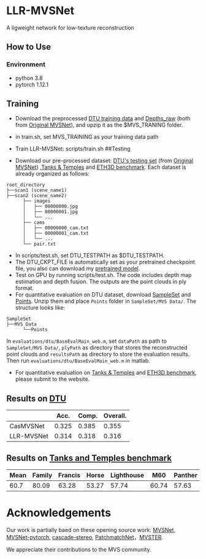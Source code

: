 # LLR-MVSNet
A ligweight network for low-texture reconstruction

## How to Use

### Environment

* python 3.8
* pytorch 1.12.1

## Training
* Download the preprocessed [DTU training data](https://drive.google.com/file/d/1eDjh-_bxKKnEuz5h-HXS7EDJn59clx6V/view) and [Depths_raw](https://virutalbuy-public.oss-cn-hangzhou.aliyuncs.com/share/cascade-stereo/CasMVSNet/dtu_data/dtu_train_hr/Depths_raw.zip) (both from [Original MVSNet](https://github.com/YoYo000/MVSNet)), and upzip it as the $MVS_TRANING  folder.

* in train.sh, set MVS_TRAINING as your training data path
* Train LLR-MVSNet: scripts/train.sh
##Testing
* Download our pre-processed dataset: [DTU's testing set](https://drive.google.com/open?id=135oKPefcPTsdtLRzoDAQtPpHuoIrpRI_) (from [Original MVSNet](https://github.com/YoYo000/MVSNet)) ,[Tanks & Temples](https://drive.google.com/file/d/1gAfmeoGNEFl9dL4QcAU4kF0BAyTd-r8Z/view?usp=sharing) and
  [ETH3D benchmark](https://polybox.ethz.ch/index.php/s/pmTGWobErOnhEg0). Each dataset is already organized as follows:
```
root_directory
├──scan1 (scene_name1)
├──scan2 (scene_name2) 
      ├── images                 
      │   ├── 00000000.jpg       
      │   ├── 00000001.jpg       
      │   └── ...                
      ├── cams                   
      │   ├── 00000000_cam.txt   
      │   ├── 00000001_cam.txt   
      │   └── ...                
      └── pair.txt  
```
* In scripts/test.sh, set DTU_TESTPATH as $DTU_TESTPATH.
* The DTU_CKPT_FILE is automatically set as your pretrained checkpoint file, you also can download my [pretrained model](https://github.com/wln19/LLR-MVSNet/releases/tag/untagged-b0c3c84a107cd277fc9e).
* Test on GPU by running scripts/test.sh. The code includes depth map estimation and depth fusion. The outputs are the point clouds in ply format.
* For quantitative evaluation on DTU dataset, download [SampleSet](http://roboimagedata.compute.dtu.dk/?page_id=36) and
  [Points](http://roboimagedata.compute.dtu.dk/?page_id=36). Unzip them and place `Points` folder in `SampleSet/MVS Data/`.
  The structure looks like:
```
SampleSet
├──MVS Data
      └──Points
```
In `evaluations/dtu/BaseEvalMain_web.m`, set `dataPath` as path to `SampleSet/MVS Data/`, `plyPath` as directory that
stores the reconstructed point clouds and `resultsPath` as directory to store the evaluation results. Then run
`evaluations/dtu/BaseEvalMain_web.m` in matlab.
* For quantitative evaluation on [Tanks & Temples](https://www.tanksandtemples.org/) and [ETH3D benchmark](https://www.eth3d.net/), please submit to the website.
## Results on [DTU](https://github.com/wln19/LLR-MVSNet/releases/tag/untagged-053762780df6948a2ece)
|             | Acc.   | Comp.  | Overall. |
|-------------|--------|--------|----------|
| CasMVSNet   | 0.325  | 0.385  | 0.355    |
| LLR-MVSNet  | 0.314  | 0.318  | 0.316    |

## Results on [Tanks and Temples benchmark](https://github.com/wln19/LLR-MVSNet/releases/tag/untagged-d62f43a5dc4ab5df13d4)

| Mean   | Family | Francis | Horse  | Lighthouse | M60    | Panther | Playground | Train |
|--------|--------|---------|--------|------------|--------|---------|------------|-------|
| 60.7   | 80.09  | 63.28   | 53.27  |   57.74	  | 60.74  |  57.63  |   54.93	  | 57.91 |
# Acknowledgements
Our work is partially baed on these opening source work: [MVSNet](https://github.com/YoYo000/MVSNet), [MVSNet-pytorch](https://github.com/xy-guo/MVSNet_pytorch), [cascade-stereo](https://github.com/YoYo000/MVSNet), [PatchmatchNet](https://github.com/FangjinhuaWang/PatchmatchNet)，[MVSTER](https://github.com/JeffWang987/MVSTER).

We appreciate their contributions to the MVS community.
